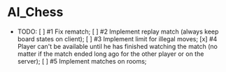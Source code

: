 # AI_Chess

* TODO:
	[ ] #1 Fix rematch;
	[ ] #2 Implement replay match (always keep board states on client);
	[ ] #3 Implement limit for illegal moves;
	[x] #4 Player can't be available until he has finished watching the match (no matter if the match ended long ago for the other player or on the server);
	[ ] #5 Implement matches on rooms;

